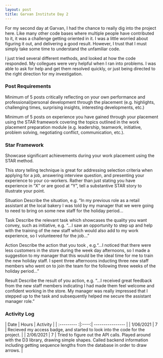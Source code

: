 ```yaml
---
layout: post
title: Garvan Institute Day 2
---
```


For my second day at Garvan, I had the chance to really dig into the project here. Like many other code bases where multiple people have contributed to it, it was a challenge getting oriented in it. I was a little worried about figuring it out, and delivering a good result. However, I trust that I must simply take some time to understand the unfamiliar code.

I just tried several different methods, and looked at how the code responded. My collegues were very helpful when I ran into problems. I was able to ask for help and get them resolved quickly, or just being directed to the right direction for my investigation.

### Post Requirements
Minimum of 5 posts critically reflecting on your own performance and professional/personal development through the placement (e.g. highlights, challenging times, surprising insights, interesting developments, etc.)

Minimum of 5 posts on experience you have gained through your placement using the STAR framework covering the topics outlined in the work placement preparation module (e.g. leadership, teamwork, initiative, problem solving, negotiating conflict, communication, etc.).

### Star Framework

Showcase significant achievements during your work placement using the STAR method.

This story telling technique is great for addressing selection criteria when applying for a job, answering interview question,  and presenting your experience to your co-workers. Rather than just stating you have experience in “X” or are good at “Y”, tell a substantive STAR story to illustrate your point.

Situation Describe the situation, e.g. “In my previous role as a retail assistant at the local bakery I was told by my manager that we were going to need to bring on some new staff for the holiday period...

Task  Describe the relevant task which showcases the quality you want convey, such as initiative, e.g. “...I saw an opportunity to step up and help with the training of the new staff which would also add to my work experience, so I volunteered for the job...”

Action Describe the action that you took , e.g.“...I noticed that there were less customers in the store during the week day afternoons, so I made a suggestion to my manager that this would be the ideal time for me to train the new holiday staff. I spent three afternoons inducting three new staff members who went on to join the team for the following three weeks of the holiday period...”

Result  Describe the result of you action, e.g. “...I received great feedback from the new staff members indicating I had made them feel welcome  and confident working in the store. My manager was really impressed that I stepped up to the task and subsequently helped me secure the assistant manager role.”

### Activity Log


| Date        | Hours | Activity  |
| :--------- :|:----:| ---------------- |
| 1/06/2021  | 7 | Recieved my access badge, and started to look into the code for the project. |
| 2/06/2021  | 7 | Tried to figure out the API calls. Played around with the D3 library, drawing simple shapes. Called backend information including getting sequence lengths from the database in order to draw arrows. |
